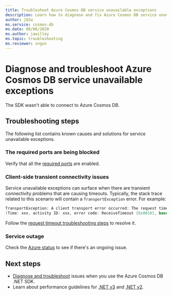 ```yaml
---
title: Troubleshoot Azure Cosmos DB service unavailable exceptions
description: Learn how to diagnose and fix Azure Cosmos DB service unavailable exceptions.
author: j82w
ms.service: cosmos-db
ms.date: 08/06/2020
ms.author: jawilley
ms.topic: troubleshooting
ms.reviewer: sngun
---
```


# Diagnose and troubleshoot Azure Cosmos DB service unavailable exceptions
The SDK wasn't able to connect to Azure Cosmos DB.

## Troubleshooting steps
The following list contains known causes and solutions for service unavailable exceptions.

### The required ports are being blocked
Verify that all the [required ports](sql-sdk-connectionmodes.md#service-port-ranges) are enabled.

### Client-side transient connectivity issues
Service unavailable exceptions can surface when there are transient connectivity problems that are causing timeouts. Typically, the stack trace related to this scenario will contain a `TransportException` error. For example:

```C#
TransportException: A client transport error occurred: The request timed out while waiting for a server response. 
(Time: xxx, activity ID: xxx, error code: ReceiveTimeout [0x0010], base error: HRESULT 0x80131500
```

Follow the [request timeout troubleshooting steps](troubleshoot-dot-net-sdk-request-timeout.md#troubleshooting-steps) to resolve it.

### Service outage
Check the [Azure status](https://status.azure.com/status) to see if there's an ongoing issue.


## Next steps
* [Diagnose and troubleshoot](troubleshoot-dot-net-sdk.md) issues when you use the Azure Cosmos DB .NET SDK.
* Learn about performance guidelines for [.NET v3](performance-tips-dotnet-sdk-v3-sql.md) and [.NET v2](performance-tips.md).